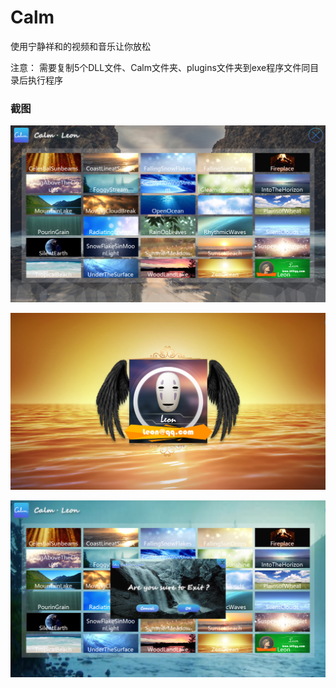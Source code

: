 # Calm
使用宁静祥和的视频和音乐让你放松

注意：
  需要复制5个DLL文件、Calm文件夹、plugins文件夹到exe程序文件同目录后执行程序
  
### 截图
![image](./生成/截图.png)

![image](./生成/截图_.png)

![image](./生成/截图__.png)